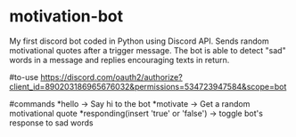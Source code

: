# motivation-bot
My first discord bot coded in Python using Discord API. Sends random motivational quotes after a trigger message.
The bot is able to detect "sad" words in a message and replies encouraging texts in return.

#to-use
https://discord.com/oauth2/authorize?client_id=890203186965676032&permissions=534723947584&scope=bot

#commands
*hello -> Say hi to the bot
*motivate -> Get a random motivational quote
*responding<space>(insert 'true' or 'false') -> toggle bot's response to sad words
